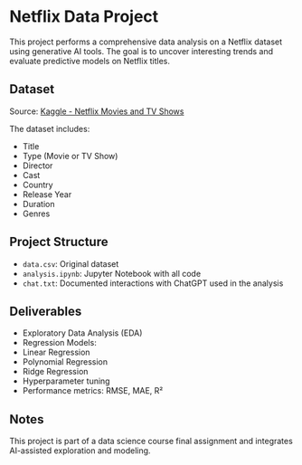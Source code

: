 # Netflix Data Project

This project performs a comprehensive data analysis on a Netflix dataset using generative AI tools. The goal is to uncover interesting trends and evaluate predictive models on Netflix titles.

## Dataset

Source: [Kaggle - Netflix Movies and TV Shows](https://www.kaggle.com/datasets/shivamb/netflix-shows)

The dataset includes:
- Title
- Type (Movie or TV Show)
- Director
- Cast
- Country
- Release Year
- Duration
- Genres

## Project Structure

- `data.csv`: Original dataset
- `analysis.ipynb`: Jupyter Notebook with all code
- `chat.txt`: Documented interactions with ChatGPT used in the analysis

## Deliverables

- Exploratory Data Analysis (EDA)
- Regression Models:
- Linear Regression
- Polynomial Regression
- Ridge Regression
- Hyperparameter tuning
- Performance metrics: RMSE, MAE, R²

## Notes

This project is part of a data science course final assignment and integrates AI-assisted exploration and modeling.
